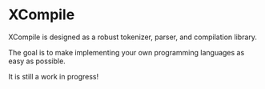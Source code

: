 # XCompile

XCompile is designed as a robust tokenizer, parser, and compilation library.

The goal is to make implementing your own programming languages as easy as possible.

It is still a work in progress!
